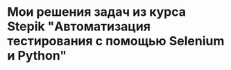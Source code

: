 <h1>Мои решения задач из курса Stepik "Автоматизация тестирования с помощью Selenium и Python"</h1>
